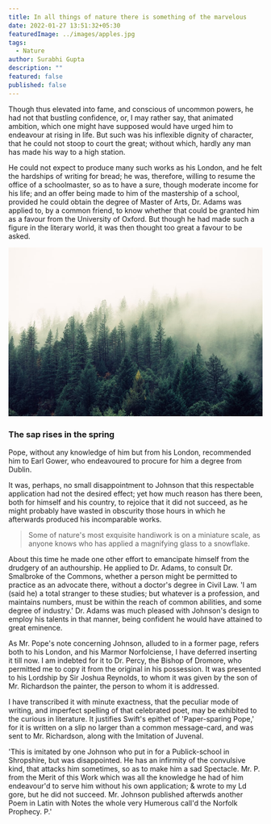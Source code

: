 ```yaml
---
title: In all things of nature there is something of the marvelous
date: 2022-01-27 13:51:32+05:30
featuredImage: ../images/apples.jpg
tags:
  - Nature
author: Surabhi Gupta
description: ""
featured: false
published: false
---
```


Though thus elevated into fame, and conscious of uncommon powers, he had not that bustling confidence, or, I may rather say, that animated ambition, which one might have supposed would have urged him to endeavour at rising in life. But such was his inflexible dignity of character, that he could not stoop to court the great; without which, hardly any man has made his way to a high station.

He could not expect to produce many such works as his London, and he felt the hardships of writing for bread; he was, therefore, willing to resume the office of a schoolmaster, so as to have a sure, though moderate income for his life; and an offer being made to him of the mastership of a school, provided he could obtain the degree of Master of Arts, Dr. Adams was applied to, by a common friend, to know whether that could be granted him as a favour from the University of Oxford. But though he had made such a figure in the literary world, it was then thought too great a favour to be asked.

![](../images/pine-forest.jpg)

### The sap rises in the spring

Pope, without any knowledge of him but from his London, recommended him to Earl Gower, who endeavoured to procure for him a degree from Dublin.

It was, perhaps, no small disappointment to Johnson that this respectable application had not the desired effect; yet how much reason has there been, both for himself and his country, to rejoice that it did not succeed, as he might probably have wasted in obscurity those hours in which he afterwards produced his incomparable works.

> Some of nature's most exquisite handiwork is on a miniature scale, as anyone knows who has applied a magnifying glass to a snowflake.

About this time he made one other effort to emancipate himself from the drudgery of an authourship. He applied to Dr. Adams, to consult Dr. Smalbroke of the Commons, whether a person might be permitted to practice as an advocate there, without a doctor's degree in Civil Law. 'I am (said he) a total stranger to these studies; but whatever is a profession, and maintains numbers, must be within the reach of common abilities, and some degree of industry.' Dr. Adams was much pleased with Johnson's design to employ his talents in that manner, being confident he would have attained to great eminence.

As Mr. Pope's note concerning Johnson, alluded to in a former page, refers both to his London, and his Marmor Norfolciense, I have deferred inserting it till now. I am indebted for it to Dr. Percy, the Bishop of Dromore, who permitted me to copy it from the original in his possession. It was presented to his Lordship by Sir Joshua Reynolds, to whom it was given by the son of Mr. Richardson the painter, the person to whom it is addressed.

I have transcribed it with minute exactness, that the peculiar mode of writing, and imperfect spelling of that celebrated poet, may be exhibited to the curious in literature. It justifies Swift's epithet of 'Paper-sparing Pope,' for it is written on a slip no larger than a common message-card, and was sent to Mr. Richardson, along with the Imitation of Juvenal.

'This is imitated by one Johnson who put in for a Publick-school in Shropshire, but was disappointed. He has an infirmity of the convulsive kind, that attacks him sometimes, so as to make him a sad Spectacle. Mr. P. from the Merit of this Work which was all the knowledge he had of him endeavour'd to serve him without his own application; & wrote to my Ld gore, but he did not succeed. Mr. Johnson published afterwds another Poem in Latin with Notes the whole very Humerous call'd the Norfolk Prophecy. P.'
